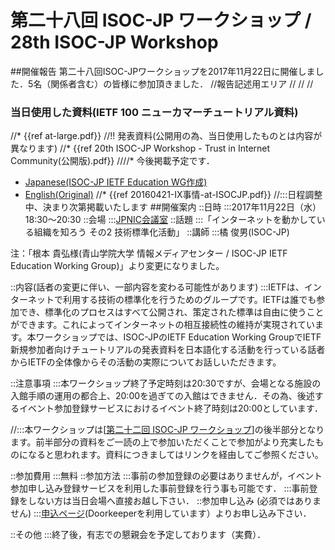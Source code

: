 # 第二十八回 ISOC-JP ワークショップ / 28th ISOC-JP Workshop
##開催報告
第二十八回ISOC-JPワークショップを2017年11月22日に開催しました．5名（関係者含む）の皆様に参加頂きました．
//報告記述用エリア
//
//
//
### 当日使用した資料(IETF 100 ニューカマーチュートリアル資料)
//* {{ref at-large.pdf}}
//!! 発表資料(公開用の為、当日使用したものとは内容が異なります)
//* {{ref 20th ISOC-JP Workshop - Trust in Internet Community(公開版).pdf}}
////* 今後掲載予定です．
*  [Japanese(ISOC-JP IETF Education WG作成)](https://datatracker.ietf.org/meeting/100/materials/slides-100-edu-sessk-ietf-100-newcomers-tutorial-japanese-translation/)
*  [English(Original)](https://datatracker.ietf.org/meeting/100/materials/slides-100-edu-sessk-newcomers-tutorial/)
//* {{ref 20160421-IX事情-at-ISOCJP.pdf}}
//:::日程調整中、決まり次第掲載いたします
##開催案内
::日時
:::2017年11月22日（水） 18:30〜20:30
::会場
:::[JPNIC会議室](https://www.nic.ad.jp/ja/profile/map.html)
::話題
:::「インターネットを動かしている組織を知ろう その2 技術標準化活動」
::講師
:::橘 俊男(ISOC-JP)

注：「根本 貴弘様(青山学院大学 情報メディアセンター / ISOC-JP IETF Education Working Group)」より変更になりました。

::内容(話者の変更に伴い、一部内容を変わる可能性があります)
:::IETFは、インターネットで利用する技術の標準化を行うためのグループです。IETFは誰でも参加でき、標準化のプロセスはすべて公開され、策定された標準は自由に使うことができます。これによってインターネットの相互接続性の維持が実現されています。本ワークショップでは、ISOC-JPのIETF Education Working GroupでIETF新規参加者向けチュートリアルの発表資料を日本語化する活動を行っている話者からIETFの全体像からその活動の実際についてお話しいただきます。



::注意事項
:::本ワークショップ終了予定時刻は20:30ですが、会場となる施設の入館手順の運用の都合上、20:00を過ぎての入館はできません．その為、後述するイベント参加登録サービスにおけるイベント終了時刻は20:00としています．

//:::本ワークショップは[[第二十二回 ISOC-JP ワークショップ](22nd_ISOC_JP_Workshop)]の後半部分となります。前半部分の資料をご一読の上で参加いただくことで参加がより充実したものになると思われます。資料につきましてはリンクを経由してご参照ください。

::参加費用
:::無料
::参加方法
:::事前の参加登録の必要はありませんが，イベント参加申し込み登録サービスを利用した事前登録を行う事も可能です．
:::事前登録をしない方は当日会場へ直接お越し下さい．
::参加申し込み (必須ではありません)
:::[申込ページ](https://isocjp.doorkeeper.jp/events/66657)(Doorkeeperを利用しています）よりお申し込み下さい．

::その他
:::終了後，有志での懇親会を予定しております（実費）．
